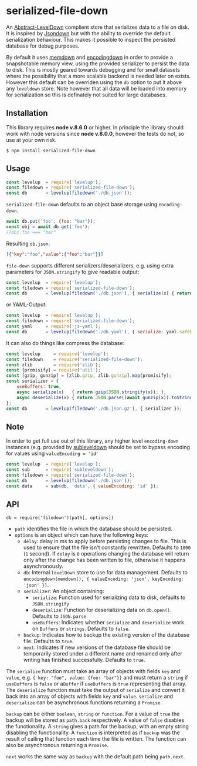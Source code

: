 # serialized-file-down

An [Abstract-LevelDown](https://github.com/Level/abstract-leveldown) complient store that serializes data to a file on disk. It is inspired by [Jsondown](https://github.com/toolness/jsondown) but with the ability to override the default serialization behaviour. This makes it possible to inspect the persisted database for debug purposes.

By default it uses [memdown](https://github.com/Level/memdown) and [encodingdown](https://github.com/Level/encoding-down) in order to provide a snapshotable memory view, using the provided serializer to persist the data to disk. This is mostly geared towards debugging and for small datasets where the possibility that a more scalable backend is needed later on exists. However this default can be overriden using the `db` option to put it above any `leveldown` store. Note however that all data will be loaded into memory for serialization so this is definately not suited for large databases.

## Installation
This library requires __node v.8.6.0__ or higher. In principle the library should work with node versions since __node v.8.0.0__, however the tests do not, so use at your own risk.

```
$ npm install serialized-file-down
```


## Usage

```js
const levelup  = require('levelup');
const filedown = require('serialized-file-down');
const db       = levelup(filedown('./db.json'));
```

`serialized-file-down` defaults to an object base storage using `encoding-down`.

```js
await db.put('foo', {foo: "bar"});
const obj = await db.get('foo');
//obj.foo === "bar"
```
Resulting `db.json`:
```json
[{"key":"foo","value":{"foo":"bar"}}]
```

`file-down` supports different serializers/deserializers, e.g. using extra parameters for `JSON.stringify` to give readable output:

```js
const levelup  = require('levelup');
const filedown = require('serialized-file-down');
const db       = levelup(filedown('./db.json'), { serialize(x) { return JSON.stringify(x, null, 4); }});
```

or YAML-Output:
```js
const levelup  = require('levelup');
const filedown = require('serialized-file-down');
const yaml     = require('js-yaml');
const db       = levelup(filedown('./db.yaml'), { serialize: yaml.safeDump, deserialize: yaml.safeLoad });
```

It can also do things like compress the database:

```js
const levelup     = require('levelup');
const filedown    = require('serialized-file-down');
const zlib        = require('zlib');
const {promisify} = require('util');
const [gzip, gunzip] = [zlib.gzip, zlib.gunzip].map(promisify);
const serializer = {
    useBuffers: true,
    async serialize(x)   { return gzip(JSON.stringify(x)); },
    async deserialize(x) { return JSON.parse((await gunzip(x)).toString("utf8")); }
};
const db       = levelup(filedown('./db.json.gz'), { serializer });
```
## Note
In order to get full use out of this library, any higher level `encoding-down` instances (e.g. provided by [subleveldown](https://github.com/Level/subleveldown) should be set to bypass encoding for values using `valueEncoding = 'id'`

```js
const levelup  = require('levelup');
const sub      = require('subleveldown');
const filedown = require('serialized-file-down');
const db       = levelup(filedown('./db.json'));
const data	   = sub(db, 'data', { valueEncoding: 'id' });
```

## API
`db = require('filedown')(path[, options])`

* `path` identifies the file in which the database should be persisted.
* `options` is an object which can have the following keys:
  * `delay`: delay in ms to apply before persisting changes to file. This is used to ensure that the file isn't constantly rewritten. Defaults to `1000` (`1` second). If `delay` is `0` operations changing the database will return only after the change has been written to file, otherwise it happens asynchronously.
  * `db`: Internal `levelDown` store to use for data management. Defaults to `encodingdown(memdown(), { valueEncoding: 'json', keyEncoding: 'json' })`. 
  * `serializer`: An object containing:
    * `serialize`: Function used for serializing data to disk, defaults to `JSON.stringify`
    * `deserialize`: Function for deserializing data on `db.open()`. Defaults to `JSON.parse`
    * `useBuffers`: Indicates whether `serialize` and `deserialize` work on `Buffers` or `strings`. Defaults to `false`.
  * `backup`: Indicates how to backup the existing version of the database file. Defaults to `true`.
  * `next`:   Indicates if new versions of the database file should be temporarily stored under a different name and renamed only after writing has finished successfully. Defaults to `true`.

The `serialize` function must take an array of objects with fields `key` and `value`, e.g. `{ key: "foo", value: {foo: "bar"}}` and must return a `string` if `useBuffers` is `false` or a`Buffer` if `useBuffers` is `true` representing that array. The `deserialize` function must take the output of `serialize` and convert it back into an array of objects with fields `key` and `value`. `serialize` and `deserialize` can be asynchronous functions returning a `Promise`.

`backup` can be either `boolean`, `string` or `function`. For a value of `true` the backup will be stored as `path.back` respectively. A value of `false` disables the functionality. A `string` gives a path for the backup, with an empty string disabling the functionality. A `function` is interpreted as if `backup` was the result of calling that function each time the file is written. The function can also be asynchronous returning a `Promise`.

`next` works the same way as `backup` with the default path being `path.next`.
